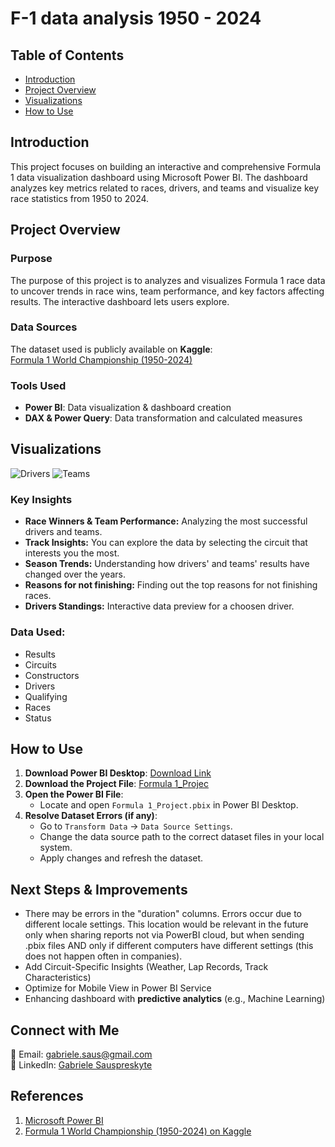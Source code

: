 # F-1 data analysis 1950 - 2024

## Table of Contents

- [Introduction](#Introduction)
- [Project Overview](#Project-Overview)
- [Visualizations](#Visualizations)
- [How to Use](#How-to-Use)

## Introduction

This project focuses on building an interactive and comprehensive Formula 1 data visualization dashboard using Microsoft Power BI. The dashboard analyzes key metrics related to races, drivers, and teams and visualize key race statistics from 1950 to 2024.

## Project Overview

### Purpose

The purpose of this project is to analyzes and visualizes Formula 1 race data to uncover trends in race wins, team performance, and key factors affecting results. The interactive dashboard lets users explore.

### Data Sources

The dataset used is publicly available on **Kaggle**:  
[Formula 1 World Championship (1950-2024)](https://www.kaggle.com/datasets/rohanrao/formula-1-world-championship-1950-2020)

### Tools Used
- **Power BI**: Data visualization & dashboard creation
- **DAX & Power Query**: Data transformation and calculated measures

## Visualizations

![Drivers](https://github.com/gabrielesaus/portfolio/blob/main/Drivers.png)
![Teams](https://github.com/gabrielesaus/portfolio/blob/main/Teams.png)

### Key Insights
- **Race Winners & Team Performance:** Analyzing the most successful drivers and teams.
- **Track Insights:** You can explore the data by selecting the circuit that interests you the most.
- **Season Trends:** Understanding how drivers' and teams' results have changed over the years.
- **Reasons for not finishing:** Finding out the top reasons for not finishing races. 
- **Drivers Standings:** Interactive data preview for a choosen driver.

### Data Used:
- Results
- Circuits
- Constructors
- Drivers
- Qualifying
- Races
- Status

## How to Use

1. **Download Power BI Desktop**: [Download Link](https://powerbi.microsoft.com/en-us/desktop/)
2. **Download the Project File**: [Formula 1_Projec](https://github.com/gabrielesaus/portfolio/blob/main/Formula%201_Project.pbix)
3. **Open the Power BI File**:
    - Locate and open `Formula 1_Project.pbix` in Power BI Desktop.
4. **Resolve Dataset Errors (if any)**:
    - Go to `Transform Data` -> `Data Source Settings`.
    - Change the data source path to the correct dataset files in your local system.
    - Apply changes and refresh the dataset.

## Next Steps & Improvements

- There may be errors in the "duration" columns. Errors occur due to different locale settings. This location would be relevant in the future only when sharing reports not via PowerBI cloud, but when sending .pbix files AND only if different computers have different settings (this does not happen often in companies).
- Add Circuit-Specific Insights (Weather, Lap Records, Track Characteristics)
- Optimize for Mobile View in Power BI Service
- Enhancing dashboard with **predictive analytics** (e.g., Machine Learning)  

## Connect with Me

📧 Email: gabriele.saus@gmail.com  
💼 LinkedIn: [Gabriele Sauspreskyte](https://www.linkedin.com/in/gabriele-saus/)  

## References

1. [Microsoft Power BI](https://www.microsoft.com/en-us/power-platform/products/power-bi)
2. [Formula 1 World Championship (1950-2024) on Kaggle](https://www.kaggle.com/datasets/rohanrao/formula-1-world-championship-1950-2020)
